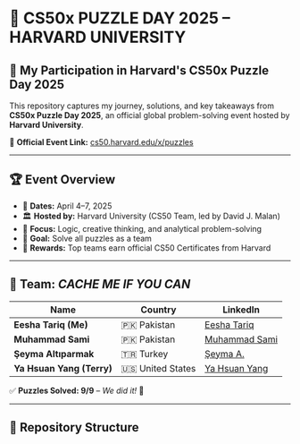 # 🧩 CS50x PUZZLE DAY 2025 – HARVARD UNIVERSITY

## 🚀 My Participation in **Harvard's CS50x Puzzle Day 2025**

This repository captures my journey, solutions, and key takeaways from **CS50x Puzzle Day 2025**, an official global problem-solving event hosted by **Harvard University**.

🔗 **Official Event Link:** [cs50.harvard.edu/x/puzzles](https://cs50.harvard.edu/x/puzzles)

---

## 🏆 Event Overview

- 📅 **Dates:** April 4–7, 2025  
- 🏛️ **Hosted by:** Harvard University (CS50 Team, led by David J. Malan)  
- 🧠 **Focus:** Logic, creative thinking, and analytical problem-solving  
- 🎯 **Goal:** Solve all puzzles as a team  
- 🏅 **Rewards:** Top teams earn official CS50 Certificates from Harvard

---

## 👥 Team: *CACHE ME IF YOU CAN*  

| Name | Country | LinkedIn |
|------|---------|----------|
| **Eesha Tariq (Me)** | 🇵🇰 Pakistan | [Eesha Tariq](https://www.linkedin.com/in/esha-tariqdev/) |
| **Muhammad Sami** | 🇵🇰 Pakistan | [Muhammad Sami](https://www.linkedin.com/in/muhamadsami/) |
| **Şeyma Altıparmak** | 🇹🇷 Turkey | [Şeyma A.](https://www.linkedin.com/in/seyma-altiparmak/) |
| **Ya Hsuan Yang (Terry)** | 🇺🇸 United States | [Ya Hsuan Yang](https://www.linkedin.com/in/yahsuan-yang-terry/) |

✅ **Puzzles Solved: 9/9** – *We did it!* 🎉

---

## 📂 Repository Structure

